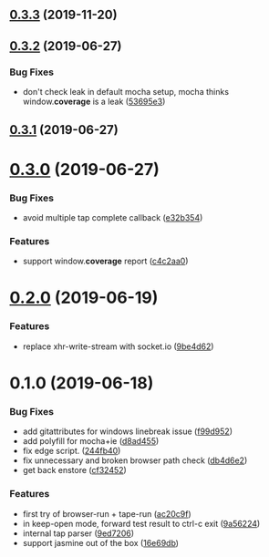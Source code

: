 ## [0.3.3](https://github.com/3cp/browser-do/compare/v0.3.2...v0.3.3) (2019-11-20)



## [0.3.2](https://github.com/3cp/browser-do/compare/v0.3.1...v0.3.2) (2019-06-27)


### Bug Fixes

* don't check leak in default mocha setup, mocha thinks window.__coverage__ is a leak ([53695e3](https://github.com/3cp/browser-do/commit/53695e3))



## [0.3.1](https://github.com/3cp/browser-do/compare/v0.3.0...v0.3.1) (2019-06-27)



# [0.3.0](https://github.com/3cp/browser-do/compare/v0.2.0...v0.3.0) (2019-06-27)


### Bug Fixes

* avoid multiple tap complete callback ([e32b354](https://github.com/3cp/browser-do/commit/e32b354))


### Features

* support window.__coverage__ report ([c4c2aa0](https://github.com/3cp/browser-do/commit/c4c2aa0))



# [0.2.0](https://github.com/3cp/browser-do/compare/v0.1.0...v0.2.0) (2019-06-19)


### Features

* replace xhr-write-stream with socket.io ([9be4d62](https://github.com/3cp/browser-do/commit/9be4d62))



# 0.1.0 (2019-06-18)


### Bug Fixes

* add gitattributes for windows linebreak issue ([f99d952](https://github.com/3cp/browser-do/commit/f99d952))
* add polyfill for mocha+ie ([d8ad455](https://github.com/3cp/browser-do/commit/d8ad455))
* fix edge script. ([244fb40](https://github.com/3cp/browser-do/commit/244fb40))
* fix unnecessary and broken browser path check ([db4d6e2](https://github.com/3cp/browser-do/commit/db4d6e2))
* get back enstore ([cf32452](https://github.com/3cp/browser-do/commit/cf32452))


### Features

* first try of browser-run + tape-run ([ac20c9f](https://github.com/3cp/browser-do/commit/ac20c9f))
* in keep-open mode, forward test result to ctrl-c exit ([9a56224](https://github.com/3cp/browser-do/commit/9a56224))
* internal tap parser ([9ed7206](https://github.com/3cp/browser-do/commit/9ed7206))
* support jasmine out of the box ([16e69db](https://github.com/3cp/browser-do/commit/16e69db))




